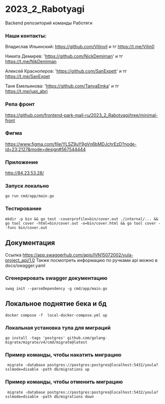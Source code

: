 # 2023_2_Rabotyagi
Backend репозиторий команды Работяги

### Наши контакты:

Владислав Ильинский: https://github.com/Vilinvil и тг https://t.me/Vilin0

Никита Демирев: 'https://github.com/NickDemiman' и тг https://t.me/NikDemiman

Алексей Красноперов: 'https://github.com/SanExpett' и тг https://t.me/SanExpet

Таня Емельянова: 'https://github.com/TanyaEmka' и тг https://t.me/jupi_abri

### Репа фронт
https://github.com/frontend-park-mail-ru/2023_2_Rabotyagi/tree/minimal-front

### Фигма
https://www.figma.com/file/YLSZ9uY9gVn6bMDJchrEzD?node-id=23:2127&mode=design#567544444

### Приложение
http://84.23.53.28/

### Запуск локально

`go run cmd/app/main.go`

### Тестирование 

`mkdir -p bin && go test -coverprofile=bin/cover.out ./internal/... && go tool cover -html=bin/cover.out -o=bin/cover.html && go tool cover --func bin/cover.out`

## Документация
 Ссылка https://app.swaggerhub.com/apis/IVN15072002/yula-project_api/1.0
 Также посмотреть информацию по ручками api можно в docs/swagger.yaml 

### Сгенерировать swagger документацию

```shell
swag init --parseDependency -g cmd/app/main.go
```

## Локальное поднятие бека и бд

```shell
docker compose -f  local-docker-compose.yml up
```


### Локальная установка тула для миграций
```shell
go install -tags 'postgres' github.com/golang-migrate/migrate/v4/cmd/migrate@latest
```

### Пример команды, чтобы накатить миграцию
```shell
 migrate -database postgres://postgres:postgres@localhost:5432/youla?sslmode=disable -path db/migrations up
```
### Пример команды, чтобы отменить миграцию
```shell
 migrate -database postgres://postgres:postgres@localhost:5432/youla?sslmode=disable -path db/migrations down
```
